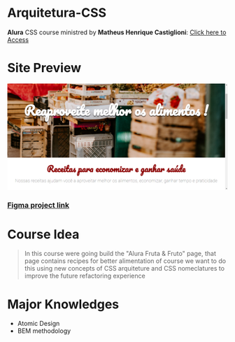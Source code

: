 # Arquitetura-CSS
**Alura** CSS course ministred by **Matheus Henrique Castiglioni**: <a href="https://cursos.alura.com.br/course/arquitetura-css" target="_blank"> Click here to Access </a>

# Site Preview
![Site preview screenshot](assets/img/screenshot.png)

### [Figma project link](https://www.figma.com/file/0gMF5BPgplPYqQA6Om1T1sk9/alura-bootstrap?node-id=0%3A1&t=wFMuO88msLJMevhP-0;)

# Course Idea 
  > In this course were going build the "Alura Fruta & Fruto" page, that page contains recipes for better alimentation
  > of course we want to do this using new concepts of CSS arquiteture and CSS nomeclatures to improve the future refactoring experience

# Major Knowledges
  - Atomic Design
  - BEM methodology
  
